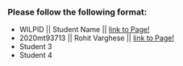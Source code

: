 ### Please follow the following format: ###

* WILPID ||     Student Name ||        [link to Page!](http://google.com)
* 2020mt93713 || Rohit Varghese || [link to Page!](https://rohitvarghese96.github.io/)
* Student 3
* Student 4
